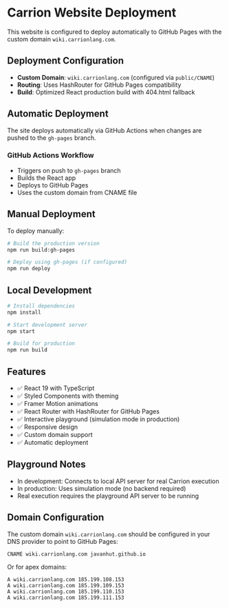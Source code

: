 # Carrion Website Deployment

This website is configured to deploy automatically to GitHub Pages with the custom domain `wiki.carrionlang.com`.

## Deployment Configuration

- **Custom Domain**: `wiki.carrionlang.com` (configured via `public/CNAME`)
- **Routing**: Uses HashRouter for GitHub Pages compatibility
- **Build**: Optimized React production build with 404.html fallback

## Automatic Deployment

The site deploys automatically via GitHub Actions when changes are pushed to the `gh-pages` branch.

### GitHub Actions Workflow
- Triggers on push to `gh-pages` branch
- Builds the React app
- Deploys to GitHub Pages
- Uses the custom domain from CNAME file

## Manual Deployment

To deploy manually:

```bash
# Build the production version
npm run build:gh-pages

# Deploy using gh-pages (if configured)
npm run deploy
```

## Local Development

```bash
# Install dependencies
npm install

# Start development server
npm start

# Build for production
npm run build
```

## Features

- ✅ React 19 with TypeScript
- ✅ Styled Components with theming
- ✅ Framer Motion animations
- ✅ React Router with HashRouter for GitHub Pages
- ✅ Interactive playground (simulation mode in production)
- ✅ Responsive design
- ✅ Custom domain support
- ✅ Automatic deployment

## Playground Notes

- In development: Connects to local API server for real Carrion execution
- In production: Uses simulation mode (no backend required)
- Real execution requires the playground API server to be running

## Domain Configuration

The custom domain `wiki.carrionlang.com` should be configured in your DNS provider to point to GitHub Pages:

```
CNAME wiki.carrionlang.com javanhut.github.io
```

Or for apex domains:
```
A wiki.carrionlang.com 185.199.108.153
A wiki.carrionlang.com 185.199.109.153
A wiki.carrionlang.com 185.199.110.153
A wiki.carrionlang.com 185.199.111.153
```